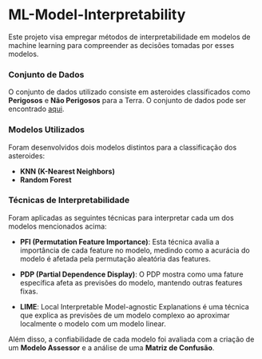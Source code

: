 # ML-Model-Interpretability

Este projeto visa empregar métodos de interpretabilidade em modelos de machine learning para compreender as decisões tomadas por esses modelos.

### Conjunto de Dados

O conjunto de dados utilizado consiste em asteroides classificados como **Perigosos** e **Não Perigosos** para a Terra. O conjunto de dados pode ser encontrado [aqui](https://www.kaggle.com/datasets/sameepvani/nasa-nearest-earth-objects).

### Modelos Utilizados

Foram desenvolvidos dois modelos distintos para a classificação dos asteroides:
- **KNN (K-Nearest Neighbors)**
- **Random Forest**

### Técnicas de Interpretabilidade

Foram aplicadas as seguintes técnicas para interpretar cada um dos modelos mencionados acima:

- **PFI (Permutation Feature Importance)**: Esta técnica avalia a importância de cada feature no modelo, medindo como a acurácia do modelo é afetada pela permutação aleatória das features.
  
- **PDP (Partial Dependence Display)**: O PDP mostra como uma fature específica afeta as previsões do modelo, mantendo outras features fixas.

- **LIME**: Local Interpretable Model-agnostic Explanations é uma técnica que explica as previsões de um modelo complexo ao aproximar localmente o modelo com um modelo linear.

Além disso, a confiabilidade de cada modelo foi avaliada com a criação de um **Modelo Assessor** e a análise de uma **Matriz de Confusão**.